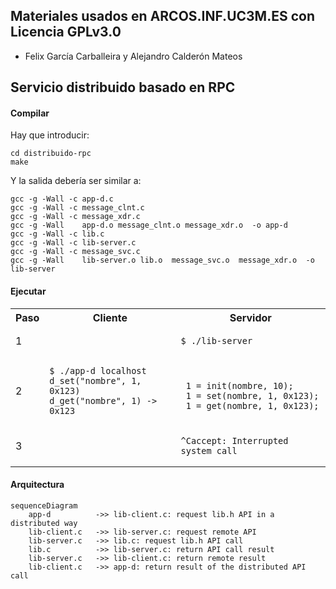 ## Materiales usados en ARCOS.INF.UC3M.ES con Licencia GPLv3.0
  * Felix García Carballeira y Alejandro Calderón Mateos

## Servicio distribuido basado en RPC

#### Compilar

Hay que introducir:
```
cd distribuido-rpc
make
```

Y la salida debería ser similar a:
```
gcc -g -Wall -c app-d.c
gcc -g -Wall -c message_clnt.c
gcc -g -Wall -c message_xdr.c
gcc -g -Wall    app-d.o message_clnt.o message_xdr.o  -o app-d 
gcc -g -Wall -c lib.c
gcc -g -Wall -c lib-server.c
gcc -g -Wall -c message_svc.c
gcc -g -Wall    lib-server.o lib.o  message_svc.o  message_xdr.o  -o lib-server 
```

#### Ejecutar

<html>
<table>
<tr><th>Paso</th><th>Cliente</th><th>Servidor</th></tr>
<tr>
<td>1</td>
<td></td>
<td>

```
$ ./lib-server
```

</td>
</tr>

<tr>
<td>2</td>
<td>

```
$ ./app-d localhost
d_set("nombre", 1, 0x123)
d_get("nombre", 1) -> 0x123
```

</td>
<td>

```

 1 = init(nombre, 10);
 1 = set(nombre, 1, 0x123);
 1 = get(nombre, 1, 0x123);
```

</td>
</tr>

<tr>
<td>3</td>
<td></td>
<td>

```
^Caccept: Interrupted system call
```

</td>
</tr>
</table>
</html>


#### Arquitectura

```mermaid
sequenceDiagram
    app-d          ->> lib-client.c: request lib.h API in a distributed way
    lib-client.c   ->> lib-server.c: request remote API
    lib-server.c   ->> lib.c: request lib.h API call
    lib.c          ->> lib-server.c: return API call result
    lib-server.c   ->> lib-client.c: return remote result
    lib-client.c   ->> app-d: return result of the distributed API call
```


